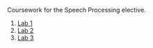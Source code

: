 Coursework for the Speech Processing elective.

1. [Lab 1](https://github.com/nairadithya/speech-processing/blob/main/lab-01.ipynb)
2. [Lab 2](https://github.com/nairadithya/speech-processing/blob/main/lab-02.ipynb)
3. [Lab 3](https://github.com/nairadithya/speech-processing/blob/main/lab-02.ipynb)
